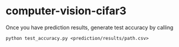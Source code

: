 # computer-vision-cifar3

Once you have prediction results, generate test accuracy by calling
```
python test_accuracy.py <prediction/results/path.csv>
```